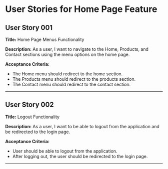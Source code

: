 # User Stories for Home Page Feature

## User Story 001
**Title:** Home Page Menus Functionality

**Description:** As a user, I want to navigate to the Home, Products, and Contact sections using the menu options on the home page.

**Acceptance Criteria:**
- The Home menu should redirect to the home section.
- The Products menu should redirect to the products section.
- The Contact menu should redirect to the contact section.

---

## User Story 002
**Title:** Logout Functionality

**Description:** As a user, I want to be able to logout from the application and be redirected to the login page.

**Acceptance Criteria:**
- User should be able to logout from the application.
- After logging out, the user should be redirected to the login page.

---
